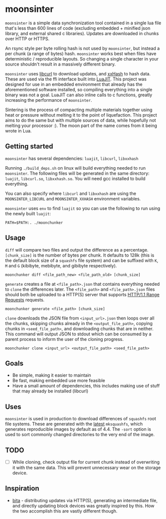 # moonsinter

`moonsinter` is a simple data synchronization tool contained in a single lua file that's less than 600 lines of code (excluding embedded + minified json library, and external shared c libraries). Updates are downloaded in chunks over HTTP or HTTPS.

An rsync style per byte rolling hash is not used by `moonsinter`, but instead a per chunk (a range of bytes) hash. `moonsinter` works best when files have deterministic / reproducible layouts. So changing a single character in your source shouldn't result in a massively different binary.

`moonsinter` uses [libcurl](https://curl.haxx.se/libcurl/) to download updates, and [xxHash](https://cyan4973.github.io/xxHash/) to hash data. These are used via the ffi interface built into [LuaJIT](http://luajit.org/). This project was designed for use in an embedded environment that already has the aforementioned software installed, so compiling everything into a single binary was not a goal. LuaJIT can also inline calls to c functions, greatly increasing the performance of `moonsinter`.

Sintering is the process of compacting multiple materials together using heat or pressure without melting it to the point of liquefaction. This project aims to do the same but with multiple sources of data, while hopefully not melting your processor :). The moon part of the name comes from it being wrote in Lua.

## Getting started

`moonsinter` has several dependencies: `luajit`, `libcurl`, `libxxhash`

Running `./build_deps.sh` on linux will build everything needed to run `moonsinter`. The following files will be generated in the same directory: `luajit`, `libcurl.so`, `libxxhash.so`. You will need gcc installed to build everything.

You can also specify where `libcurl` and `libxxhash` are using the `MOONSINTER_LIBCURL` and `MOONSINTER_XXHASH` environment variables.

`moonsinter` uses `env` to find `luajit` so you can use the following to run using the newly built `luajit`:

	PATH=$PATH:. ./moonchunker

## Usage

`diff` will compare two files and output the difference as a percentage. `[chunk_size]` is the number of bytes per chunk. It defaults to 128k (this is the default block size of a `squashfs` file system) and can be suffixed with `K`, `M` and `G` (kibibyte, mebibyte, and gibibyte respectively).

	moonchunker diff <file_path_new> <file_path_old> [chunk_size]

`generate` creates a file at `<file_path>.json` that contains everything needed to `clone` the differences later. The `<file_path>` and `<file_path>.json` files should both be uploaded to a HTTP(S) server that supports [HTTP/1.1 Range Requests](https://tools.ietf.org/rfc/rfc7233.txt) requests.

	moonchunker generate <file_path> [chunk_size]

`clone` downloads the JSON file from `<input_url>.json` then loops over all the chunks, skipping chunks already in the `<output_file_path>`, copying chunks in `<seed_file_path>`, and downloading chunks that are in neither. This command will output JSON to stdout which can be consumed by a parent process to inform the user of the cloning progress.

	moonchunker clone <input_url> <output_file_path> <seed_file_path>

## Goals

- Be simple, making it easier to maintain
- Be fast, making embedded use more feasible
- Have a small amount of dependencies, this includes making use of stuff that may already be installed (libcurl)

## Uses

`moonsinter` is used in production to download differences of `squashfs` root file systems. These are generated with the [latest](https://github.com/plougher/squashfs-tools) `mksquashfs`, which generates reproducible images by default as of 4.4. The `-sort` option is used to sort commonly changed directories to the very end of the image.


## TODO

- [ ] While cloning, check output file for current chunk instead of overwriting it with the same data. This will prevent unnecessary wear on the storage device.


## Inspiration

- [bita](https://github.com/oll3/bita) - distributing updates via HTTP(S), generating an intermediate file, and directly updating block devices was greatly inspired by this. How the two accomplish this are vastly different though.
